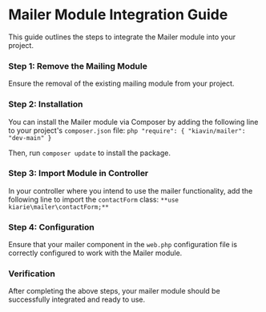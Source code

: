 # Mailer Module Integration Guide

This guide outlines the steps to integrate the Mailer module into your project.

### Step 1: Remove the Mailing Module

Ensure the removal of the existing mailing module from your project.

### Step 2: Installation

You can install the Mailer module via Composer by adding the following line to your project's `composer.json` file:
           ```php
            "require": {
                            "kiavin/mailer": "dev-main"
                        }
           ```

Then, run `composer update` to install the package.

### Step 3: Import Module in Controller

In your controller where you intend to use the mailer functionality, add the following line to import the `contactForm` class:
            ```**use kiarie\mailer\contactForm;**```


### Step 4: Configuration

Ensure that your mailer component in the `web.php` configuration file is correctly configured to work with the Mailer module.

### Verification

After completing the above steps, your mailer module should be successfully integrated and ready to use.




